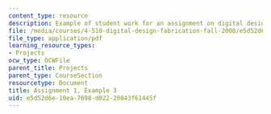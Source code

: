 ```yaml
---
content_type: resource
description: Example of student work for an assignment on digital design and fabrication.
file: /media/courses/4-510-digital-design-fabrication-fall-2008/e5d52d6e10ea7698d02220843f61445f_assn1_example3.pdf
file_type: application/pdf
learning_resource_types:
- Projects
ocw_type: OCWFile
parent_title: Projects
parent_type: CourseSection
resourcetype: Document
title: Assignment 1, Example 3
uid: e5d52d6e-10ea-7698-d022-20843f61445f
---
```


